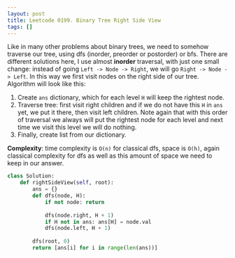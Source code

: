 ```yaml
---
layout: post
title: Leetcode 0199. Binary Tree Right Side View
tags: []
---
```


Like in many other problems about binary trees, we need to somehow traverse our tree, using dfs (inorder, preorder or postorder) or bfs. There are different solutions here, I use almost **inorder** traversal, with just one small change: instead of going `Left -> Node -> Right`, we will go `Right -> Node -> Left`. In this way we first visit nodes on the right side of our tree. Algorithm will look like this:

1. Create `ans` dictionary, which for each level `H` will keep the rightest node.
2. Traverse tree: first visit right children and if we do not have this `H` in `ans` yet, we put it there, then visit left children. Note again that with this order of traversal we always will put the rightest node for each level and next time we visit this level we will do nothing.
3. Finally, create list from our dictionary.

**Complexity**: time complexity is `O(n)` for classical dfs, space is `O(h)`, again classical complexity for dfs as well as this amount of space we need to keep in our answer.

```python
class Solution:
    def rightSideView(self, root):
        ans = {}
        def dfs(node, H):
            if not node: return 
            
            dfs(node.right, H + 1)
            if H not in ans: ans[H] = node.val
            dfs(node.left, H + 1)
            
        dfs(root, 0)
        return [ans[i] for i in range(len(ans))]
```
